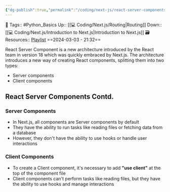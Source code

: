 ```yaml
---
{"dg-publish":true,"permalink":"/coding/next-js/react-server-components-rsc/","dgPassFrontmatter":true,"noteIcon":"3","created":"2024-03-03T21:32:43.942+05:30","updated":"2024-03-03T21:41:53.996+05:30"}
---
```


🧶 Tags:: #Python_Basics 
Up:: [[💻 Coding/Next.js/Routing\|Routing]]
Down:: [[💻 Coding/Next.js/Introduction to Next.js\|Introduction to Next.js]]
🗃 Resources:: [Playlist](https://www.youtube.com/watch?v=x7oQC_R_yVo&list=PLC3y8-rFHvwjOKd6gdf4QtV1uYNiQnruI&index=4)
==2024-03-03 - 21:32==

React Server Component is a new architecture introduced by the React team in version 18 which was quickly embraced by Next.js.
The architecture introduces a new way of creating React components, splitting them into two types:
- Server components
- Client components

## React Server Components Contd.
### Server Components
- In Next.js, all components are Server components by default
- They have the ability to run tasks like reading files or fetching data from a database
- However, they don't have the ability to use hooks or handle user interactions
### Client Components
- To create a Client component, it's necessary to add **"use client"** at the top of the component file
- Client components can't perform tasks like reading files, but they have the ability to use hooks and manage interactions